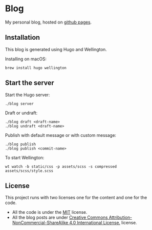 # Blog

My personal blog, hosted on [github pages][pages].

## Installation

This blog is generated using Hugo and Wellington.

Installing on macOS:

    brew install hugo wellington

## Start the server

Start the Hugo server:

    ./blog server

Draft or undraft:

    ./blog draft <draft-name>
    ./blog undraft <draft-name>

Publish with default message or with custom message:

    ./blog publish
    ./blog publish <commit-name>

To start Wellington:

    wt watch -b static/css -p assets/scss -s compressed assets/scss/style.scss

## License

This project runs with two licenses one for the content and one for the code.

- All the code is under the [MIT][mit] license.
- All the blog posts are under [Creative Commons
  Attribution-NonCommercial-ShareAlike 4.0 International License.][cc] license.

[pages]: http://pages.github.com/
[mit]: http://choosealicense.com/licenses/mit/
[cc]: http://creativecommons.org/licenses/by-nc-sa/4.0/legalcode
